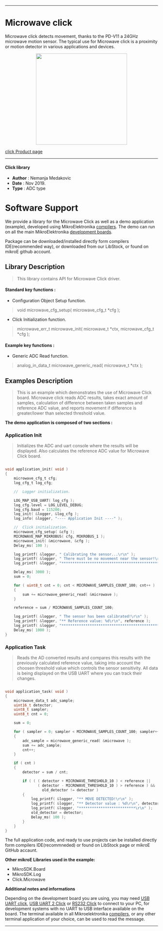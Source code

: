 
---
# Microwave click

Microwave click detects movement, thanks to the PD-V11 a 24GHz microwave motion sensor.
The typical use for Microwave click is a proximity or motion detector in various applications and devices.

<p align="center">
  <img src="https://download.mikroe.com/images/click_for_ide/microwave_click.png" height=300px>
</p>

[click Product page](https://www.mikroe.com/microwave-click)

---


#### Click library

- **Author**        : Nemanja Medakovic
- **Date**          : Nov 2019.
- **Type**          : ADC type


# Software Support

We provide a library for the Microwave Click 
as well as a demo application (example), developed using MikroElektronika 
[compilers](https://shop.mikroe.com/compilers).
The demo can run on all the main MikroElektronika [development boards](https://shop.mikroe.com/development-boards).

Package can be downloaded/installed directly form compilers IDE(recommended way), or downloaded from our LibStock, or found on mikroE github account.

## Library Description

> This library contains API for Microwave Click driver.

#### Standard key functions :

- Configuration Object Setup function.
> void microwave_cfg_setup( microwave_cfg_t *cfg );
 
- Click Initialization function.
> microwave_err_t microwave_init( microwave_t *ctx, microwave_cfg_t *cfg );

#### Example key functions :

- Generic ADC Read function.
> analog_in_data_t microwave_generic_read( microwave_t *ctx );

## Examples Description

> This is an example which demonstrates the use of Microwave Click board.
> Microwave click reads ADC results, takes exact amount of samples,
> calculation of difference between taken samples and reference ADC value, and
> reports movement if difference is greater/lower than selected threshold value.

**The demo application is composed of two sections :**

### Application Init

> Initializes the ADC and uart console where the results will be displayed.
> Also calculates the reference ADC value for Microwave Click board.

```c

void application_init( void )
{
    microwave_cfg_t cfg;
    log_cfg_t log_cfg;

    //  Logger initialization.

    LOG_MAP_USB_UART( log_cfg );
    log_cfg.level = LOG_LEVEL_DEBUG;
    log_cfg.baud = 115200;
    log_init( &logger, &log_cfg );
    log_info( &logger, "---- Application Init ----" );

    //  Click initialization.
    microwave_cfg_setup( &cfg );
    MICROWAVE_MAP_MIKROBUS( cfg, MIKROBUS_1 );
    microwave_init( &microwave, &cfg );
    Delay_ms( 100 );

    log_printf( &logger, " Calibrating the sensor...\r\n" );
    log_printf( &logger, " There must be no movement near the sensor!\r\n" );
    log_printf( &logger, "*********************************************\r\n" );

    Delay_ms( 3000 );
    sum = 0;

    for ( uint8_t cnt = 0; cnt < MICROWAVE_SAMPLES_COUNT_100; cnt++ )
    {
        sum += microwave_generic_read( &microwave );
    }

    reference = sum / MICROWAVE_SAMPLES_COUNT_100;

    log_printf( &logger, " The sensor has been calibrated!\r\n" );
    log_printf( &logger, "** Reference value: %d\r\n", reference );
    log_printf( &logger, "*********************************************\r\n" );
    Delay_ms( 1000 );
}

```

### Application Task

> Reads the AD converted results and compares this results with the previously
> calculated reference value, taking into account the choosen threshold value
> which controls the sensor sensitivity. All data is being displayed on the
> USB UART where you can track their changes.

```c

void application_task( void )
{
    microwave_data_t adc_sample;
    uint16_t detector;
    uint8_t sampler;
    uint8_t cnt = 0;

    sum = 0;

    for ( sampler = 0; sampler < MICROWAVE_SAMPLES_COUNT_100; sampler++ )
    {
        adc_sample = microwave_generic_read( &microwave );
        sum += adc_sample;
        cnt++;
    }

    if ( cnt )
    {
        detector = sum / cnt;

        if ( ( ( detector + MICROWAVE_THRESHOLD_10 ) < reference || 
               ( detector - MICROWAVE_THRESHOLD_10 ) > reference ) && 
                 old_detector != detector )
        {
            log_printf( &logger, "** MOVE DETECTED!\r\n" );
            log_printf( &logger, "** Detector value : %d\r\n", detector );
            log_printf( &logger, "**************************\r\n" );
            old_detector = detector;
            Delay_ms( 100 );
        }
    }
}

```

The full application code, and ready to use projects can be  installed directly form compilers IDE(recommneded) or found on LibStock page or mikroE GitHub accaunt.

**Other mikroE Libraries used in the example:**

- MikroSDK.Board
- MikroSDK.Log
- Click.Microwave

**Additional notes and informations**

Depending on the development board you are using, you may need 
[USB UART click](https://shop.mikroe.com/usb-uart-click), 
[USB UART 2 Click](https://shop.mikroe.com/usb-uart-2-click) or 
[RS232 Click](https://shop.mikroe.com/rs232-click) to connect to your PC, for 
development systems with no UART to USB interface available on the board. The 
terminal available in all Mikroelektronika 
[compilers](https://shop.mikroe.com/compilers), or any other terminal application 
of your choice, can be used to read the message.



---
